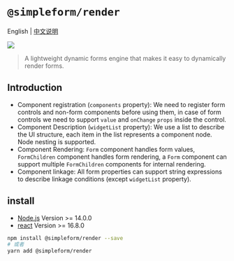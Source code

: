 # `@simpleform/render`

English | [中文说明](./README_CN.md)

[![](https://img.shields.io/badge/version-4.0.0-green)](https://www.npmjs.com/package/@simpleform/render)

> A lightweight dynamic forms engine that makes it easy to dynamically render forms.

## Introduction
- Component registration (`components` property): We need to register form controls and non-form components before using them, in case of form controls we need to support `value` and `onChange` `props` inside the control.
- Component Description (`widgetList` property): We use a list to describe the UI structure, each item in the list represents a component node. Node nesting is supported.
- Component Rendering: `Form` component handles form values, `FormChildren` component handles form rendering, a `Form` component can support multiple `FormChildren` components for internal rendering.
- Component linkage: All form properties can support string expressions to describe linkage conditions (except `widgetList` property).

## install
- [Node.js](https://nodejs.org/en/) Version >= 14.0.0
- [react](https://react.docschina.org/) Version >= 16.8.0
```bash
npm install @simpleform/render --save
# 或者
yarn add @simpleform/render
```
